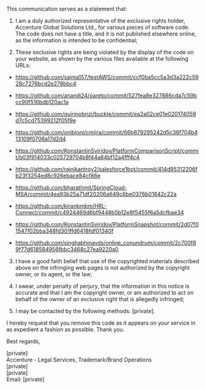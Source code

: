 This communication serves as a statement that:

1. I am a duly authorized representative of the exclusive rights holder, Accenture Global Solutions Ltd., for various pieces of software code. The code does not have a title, and it is not published elsewhere online, as the information is intended to be confidential;

2. These exclusive rights are being violated by the display of the code on your website, as shown by the various files available at the following URLs:

* https://github.com/saima157/testAWS/commit/ccf0ba5cc5a3d3a222c5928c7276bcd2e278bbc4  

* https://github.com/anandi24/pareto/commit/527fea8e327886cda7c59bcc90f516bdb120ac1a  

* https://github.com/quirinobrizi/buckle/commit/ea2a02ce01e020174059d7c5cd75399212f05f9e  

* https://github.com/onibjoni/cmjira/commit/66b879295242d5c38f704b413109f0706a17d2d4  

* https://github.com/KonstantinSviridov/PlatformComparisonScript/commit/b03f914033c025729704b8f44a84bf12a4fff4c4  

* https://github.com/rajnikantroy2/salesforce1bot/commit/414d95312206fb23f3254ed8c926ebace84cf86e  

* https://github.com/bharathmit/SpringCloud-MSA/commit/4ea93b25a71df20206a649c6be0376b01842c22a  

* https://github.com/kiranbmbm/HRL-Connect/commit/c4924469d6bf9448b5b12e8f5455f6a5dcfbae34  

* https://github.com/KonstantinSviridov/PlatformSnapshot/commit/2d07f01547f02bba348fd301ffd6418fdf01340f  

* https://github.com/singhabhinavds/online_conundrum/commit/2c700f89f77d618584956fbbc3468c27ea9220a0  

3. I have a good faith belief that use of the copyrighted materials described above on the infringing web pages is not authorized by the copyright owner, or its agent, or the law;

4. I swear, under penalty of perjury, that the information in this notice is accurate and that I am the copyright owner, or am authorized to act on behalf of the owner of an exclusive right that is allegedly infringed;

5. I may be contacted by the following methods: [private].  

I hereby request that you remove this code as it appears on your service in as expedient a fashion as possible. Thank you.

Best regards,

[private]  
Accenture - Legal Services, Trademark/Brand Operations  
[private]  
[private]  
Email: [private]  
